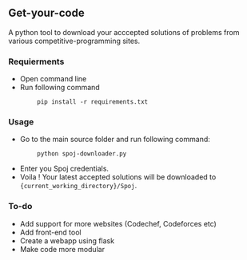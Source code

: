 


## Get-your-code
A python tool to download your acccepted solutions of problems from various competitive-programming sites.


###   Requierments
- Open command line
- Run following command
 ```
		 pip install -r requirements.txt
```
### Usage

- Go to the main source folder and run following command:
```
		python spoj-downloader.py
```
- Enter you Spoj credentials.
- Voila ! Your latest accepted solutions will be downloaded to ```{current_working_directory}/Spoj```.

### To-do
- Add support for more websites (Codechef, Codeforces etc)
- Add front-end tool
- Create a webapp using flask
- Make code more modular
